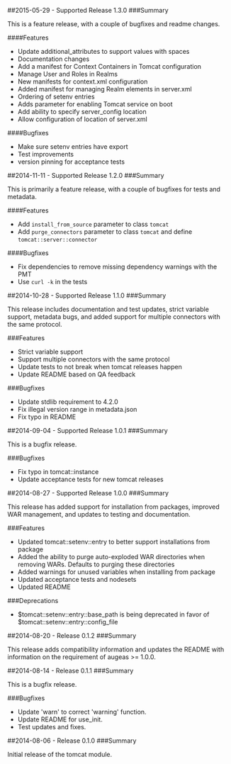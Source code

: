 ##2015-05-29 - Supported Release 1.3.0
###Summary

This is a feature release, with a couple of bugfixes and readme changes.

####Features
- Update additional_attributes to support values with spaces
- Documentation changes
- Add a manifest for Context Containers in Tomcat configuration
- Manage User and Roles in Realms
- New manifests for context.xml configuration
- Added manifest for managing Realm elements in server.xml
- Ordering of setenv entries
- Adds parameter for enabling Tomcat service on boot
- Add ability to specify server_config location
- Allow configuration of location of server.xml

####Bugfixes
- Make sure setenv entries have export
- Test improvements
- version pinning for acceptance tests

##2014-11-11 - Supported Release 1.2.0
###Summary

This is primarily a feature release, with a couple of bugfixes for tests and metadata.

####Features
- Add `install_from_source` parameter to class `tomcat`
- Add `purge_connectors` parameter to class `tomcat` and define `tomcat::server::connector`

####Bugfixes
- Fix dependencies to remove missing dependency warnings with the PMT
- Use `curl -k` in the tests

##2014-10-28 - Supported Release 1.1.0
###Summary

This release includes documentation and test updates, strict variable support, metadata bugs, and added support for multiple connectors with the same protocol.

###Features
- Strict variable support
- Support multiple connectors with the same protocol
- Update tests to not break when tomcat releases happen
- Update README based on QA feedback

###Bugfixes
- Update stdlib requirement to 4.2.0
- Fix illegal version range in metadata.json
- Fix typo in README

##2014-09-04 - Supported Release 1.0.1
###Summary

This is a bugfix release.

###Bugfixes
- Fix typo in tomcat::instance
- Update acceptance tests for new tomcat releases

##2014-08-27 - Supported Release 1.0.0
###Summary

This release has added support for installation from packages, improved WAR management, and updates to testing and documentation.

###Features
- Updated tomcat::setenv::entry to better support installations from package
- Added the ability to purge auto-exploded WAR directories when removing WARs. Defaults to purging these directories
- Added warnings for unused variables when installing from package
- Updated acceptance tests and nodesets
- Updated README

###Deprecations
- $tomcat::setenv::entry::base_path is being deprecated in favor of $tomcat::setenv::entry::config_file

##2014-08-20 - Release 0.1.2
###Summary

This release adds compatibility information and updates the README with information on the requirement of augeas >= 1.0.0.

##2014-08-14 - Release 0.1.1
###Summary

This is a bugfix release.

###Bugfixes
- Update 'warn' to correct 'warning' function.
- Update README for use_init.
- Test updates and fixes.

##2014-08-06 - Release 0.1.0
###Summary

Initial release of the tomcat module.
